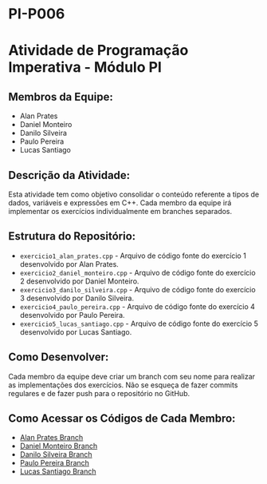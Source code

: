 # PI-P006
# Atividade de Programação Imperativa - Módulo PI

## Membros da Equipe:

- Alan Prates
- Daniel Monteiro
- Danilo Silveira
- Paulo Pereira
- Lucas Santiago

## Descrição da Atividade:

Esta atividade tem como objetivo consolidar o conteúdo referente a tipos de dados, variáveis e expressões em C++. Cada membro da equipe irá implementar os exercícios individualmente em branches separados.

## Estrutura do Repositório:

- `exercicio1_alan_prates.cpp` - Arquivo de código fonte do exercício 1 desenvolvido por Alan Prates.
- `exercicio2_daniel_monteiro.cpp` - Arquivo de código fonte do exercício 2 desenvolvido por Daniel Monteiro.
- `exercicio3_danilo_silveira.cpp` - Arquivo de código fonte do exercício 3 desenvolvido por Danilo Silveira.
- `exercicio4_paulo_pereira.cpp` - Arquivo de código fonte do exercício 4 desenvolvido por Paulo Pereira.
- `exercicio5_lucas_santiago.cpp` - Arquivo de código fonte do exercício 5 desenvolvido por Lucas Santiago.

## Como Desenvolver:

Cada membro da equipe deve criar um branch com seu nome para realizar as implementações dos exercícios. Não se esqueça de fazer commits regulares e de fazer push para o repositório no GitHub.

## Como Acessar os Códigos de Cada Membro:

- [Alan Prates Branch](link_do_repositorio/tree/alan_prates)
- [Daniel Monteiro Branch](link_do_repositorio/tree/daniel_monteiro)
- [Danilo Silveira Branch](link_do_repositorio/tree/danilo_silveira)
- [Paulo Pereira Branch](link_do_repositorio/tree/paulo_pereira)
- [Lucas Santiago Branch](link_do_repositorio/tree/lucas_santiago)
